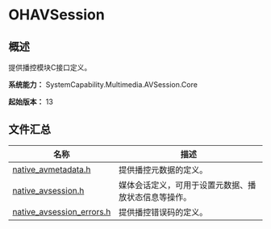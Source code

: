 # OHAVSession

## 概述

提供播控模块C接口定义。

**系统能力：** SystemCapability.Multimedia.AVSession.Core

**起始版本：** 13
## 文件汇总

| 名称 | 描述 |
| -- | -- |
| [native_avmetadata.h](capi-native-avmetadata-h.md) | 提供播控元数据的定义。 |
| [native_avsession.h](capi-native-avsession-h.md) | 媒体会话定义，可用于设置元数据、播放状态信息等操作。 |
| [native_avsession_errors.h](capi-native-avsession-errors-h.md) | 提供播控错误码的定义。 |
